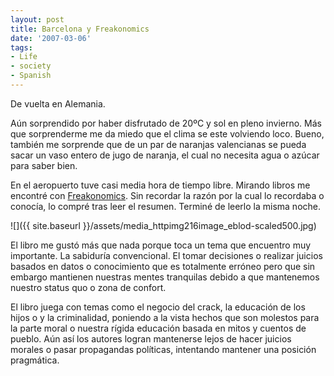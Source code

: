 ```yaml
---
layout: post
title: Barcelona y Freakonomics
date: '2007-03-06'
tags:
- Life
- society
- Spanish
---
```


De vuelta en Alemania.

Aún sorprendido por haber disfrutado de 20ºC y sol en pleno invierno. Más que sorprenderme me da miedo que el clima se este volviendo loco. Bueno, también me sorprende que de un par de naranjas valencianas se pueda sacar un vaso entero de jugo de naranja, el cual no necesita agua o azúcar para saber bien.

En el aeropuerto tuve casi media hora de tiempo libre. Mirando libros me encontré con [Freakonomics][2]. Sin recordar la razón por la cual lo recordaba o conocía, lo compré tras leer el resumen. Terminé de leerlo la misma noche.

 ![]({{ site.baseurl }}/assets/media_httpimg216image_eblod-scaled500.jpg)

El libro me gustó más que nada porque toca un tema que encuentro muy importante. La sabiduría convencional. El tomar decisiones o realizar juicios basados en datos o conocimiento que es totalmente erróneo pero que sin embargo mantienen nuestras mentes tranquilas debido a que mantenemos nuestro status quo o zona de confort.

El libro juega con temas como el negocio del crack, la educación de los hijos o y la criminalidad, poniendo a la vista hechos que son molestos para la parte moral o nuestra rígida educación basada en mitos y cuentos de pueblo. Aún así los autores logran mantenerse lejos de hacer juicios morales o pasar propagandas políticas, intentando mantener una posición pragmática.

[1]: http://ec1.images-amazon.com/images/P/8466625127.01._AA240_SCLZZZZZZZ_.jpg  
[2]: [http://www.amazon.com/Freakonomics-economista-politicamente-incorrecto-explor...](http://www.amazon.com/Freakonomics-economista-politicamente-incorrecto-explora/dp/8466625127/ref=pd_bbs_sr_9/103-3562655-3031032?ie=UTF8&s=books&qid=1173177306&sr=8-9)

